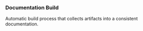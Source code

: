 ### Documentation Build

Automatic build process that collects artifacts into a consistent documentation.


